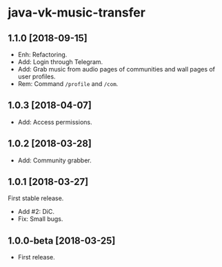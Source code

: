 java-vk-music-transfer
======================

1.1.0 [2018-09-15]
------------------

- Enh: Refactoring.
- Add: Login through Telegram.
- Add: Grab music from audio pages of communities and wall pages of user profiles.
- Rem: Command `/profile` and `/com`.

1.0.3 [2018-04-07]
------------------

- Add: Access permissions.

1.0.2 [2018-03-28]
------------------

- Add: Community grabber.

1.0.1 [2018-03-27]
------------------

First stable release.

- Add #2: DiC.
- Fix: Small bugs.

1.0.0-beta [2018-03-25]
-----------------------

- First release.
